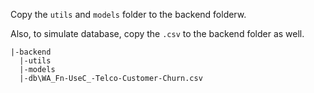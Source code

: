 
Copy the `utils` and `models` folder to the backend folderw.

Also, to simulate database, copy the `.csv` to the backend folder as well.

```
|-backend
  |-utils
  |-models
  |-db\WA_Fn-UseC_-Telco-Customer-Churn.csv
```